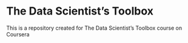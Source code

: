 The Data Scientist’s Toolbox
===================

This is a repository created for The Data Scientist’s Toolbox course on Coursera
